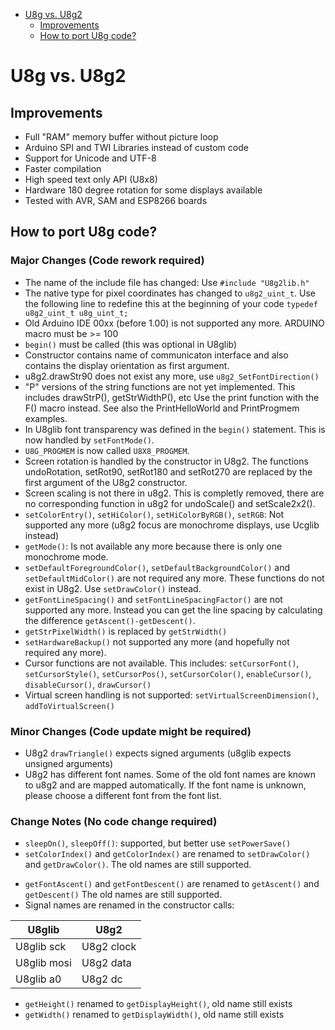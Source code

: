 
[tocstart]: # (toc start)

  * [U8g vs. U8g2](#u8g-vs-u8g2)
    * [Improvements](#improvements)
    * [How to port U8g code?](#how-to-port-u8g-code)

[tocend]: # (toc end)

# U8g vs. U8g2

## Improvements

 * Full "RAM" memory buffer without picture loop
 * Arduino SPI and TWI Libraries instead of custom code
 * Support for Unicode and UTF-8
 * Faster compilation
 * High speed text only API (U8x8)
 * Hardware 180 degree rotation for some displays available
 * Tested with AVR, SAM and ESP8266 boards

## How to port U8g code?

### Major Changes (Code rework required)

 * The name of the include file has changed: Use `#include "U8g2lib.h"`
 * The native type for pixel coordinates has changed to `u8g2_uint_t`.
Use the following line to redefine this at the beginning of your code
    `typedef u8g2_uint_t u8g_uint_t;`
 * Old Arduino IDE 00xx (before 1.00) is not supported any more.
ARDUINO macro must be >= 100
 * `begin()` must be called (this was optional in U8glib)
 * Constructor contains name of communicaton interface and 
also contains the display orientation as first argument.
 * u8g2.drawStr90 does not exist any more, use
      `u8g2_SetFontDirection()`
 * "P" versions of the string functions are not yet implemented.
This includes drawStrP(), getStrWidthP(), etc
Use the print function with the F() macro instead. See also the
PrintHelloWorld and PrintProgmem examples.
 * In U8glib font transparency was defined in the `begin()` statement. This is now
handled by `setFontMode()`. 
 * `U8G_PROGMEM` is now called `U8X8_PROGMEM`.
 * Screen rotation is handled by the constructor in U8g2.
The functions undoRotation, setRot90, setRot180 and setRot270 are
replaced by the first argument of the U8g2 constructor.
 * Screen scaling is not there in u8g2.
This is completly removed, there are no corresponding function in u8g2 
for undoScale() and setScale2x2().
 * `setColorEntry()`, `setHiColor()`, `setHiColorByRGB()`, `setRGB`: Not supported any more
(u8g2 focus are monochrome displays, use Ucglib instead)
 * `getMode()`: Is not available any more because there is only one monochrome mode.	
 * `setDefaultForegroundColor()`, `setDefaultBackgroundColor()` and 
`setDefaultMidColor()` are not required any more. These functions do not
exist in U8g2. Use `setDrawColor()` instead.
 * `getFontLineSpacing()` and `setFontLineSpacingFactor()` are not supported any more. Instead you can get the line spacing by calculating the difference `getAscent()-getDescent()`.
 * `getStrPixelWidth()` is replaced by `getStrWidth()` 
 * `setHardwareBackup()` not supported any more (and hopefully not required any more). 
 * Cursor functions are not available. This includes:
`setCursorFont()`, `setCursorStyle()`, `setCursorPos()`, `setCursorColor()`,
`enableCursor()`, `disableCursor()`, `drawCursor()`
 * Virtual screen handling is not supported:
`setVirtualScreenDimension()`, `addToVirtualScreen()`
	
### Minor Changes (Code update might be required)

* U8g2 `drawTriangle()` expects signed arguments (u8glib expects unsigned arguments)
* U8g2 has different font names. Some of the old font names are known to u8g2 and are
mapped automatically. If the font name is unknown, please choose a different font from the font list.

### Change Notes (No code change required)

* `sleepOn()`, `sleepOff()`: supported, but better use `setPowerSave()`
* `setColorIndex()` and `getColorIndex()` are renamed to `setDrawColor()` and 
`getDrawColor()`. The old names are still supported.
- `getFontAscent()` and `getFontDescent()` are renamed to `getAscent()` and `getDescent()`
The old names are still supported.
- Signal names are renamed in the constructor calls:

| U8glib | U8g2 |
| --- | --- |
| U8glib sck | U8g2 clock |
| U8glib mosi | U8g2 data |
| U8glib a0 | U8g2 dc |

- `getHeight()` renamed to `getDisplayHeight()`, old name still exists
- `getWidth()` renamed to `getDisplayWidth()`, old name still exists

